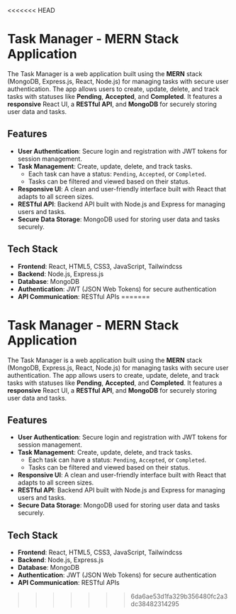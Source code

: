 <<<<<<< HEAD
# Task Manager - MERN Stack Application

The Task Manager is a web application built using the **MERN** stack (MongoDB, Express.js, React, Node.js) for managing tasks with secure user authentication. The app allows users to create, update, delete, and track tasks with statuses like **Pending**, **Accepted**, and **Completed**. It features a **responsive** React UI, a **RESTful API**, and **MongoDB** for securely storing user data and tasks.

## Features

- **User Authentication**: Secure login and registration with JWT tokens for session management.
- **Task Management**: Create, update, delete, and track tasks.
  - Each task can have a status: `Pending`, `Accepted`, or `Completed`.
  - Tasks can be filtered and viewed based on their status.
- **Responsive UI**: A clean and user-friendly interface built with React that adapts to all screen sizes.
- **RESTful API**: Backend API built with Node.js and Express for managing users and tasks.
- **Secure Data Storage**: MongoDB used for storing user data and tasks securely.

## Tech Stack

- **Frontend**: React, HTML5, CSS3, JavaScript, Tailwindcss
- **Backend**: Node.js, Express.js
- **Database**: MongoDB
- **Authentication**: JWT (JSON Web Tokens) for secure authentication
- **API Communication**: RESTful APIs
=======
# Task Manager - MERN Stack Application

The Task Manager is a web application built using the **MERN** stack (MongoDB, Express.js, React, Node.js) for managing tasks with secure user authentication. The app allows users to create, update, delete, and track tasks with statuses like **Pending**, **Accepted**, and **Completed**. It features a **responsive** React UI, a **RESTful API**, and **MongoDB** for securely storing user data and tasks.

## Features

- **User Authentication**: Secure login and registration with JWT tokens for session management.
- **Task Management**: Create, update, delete, and track tasks.
  - Each task can have a status: `Pending`, `Accepted`, or `Completed`.
  - Tasks can be filtered and viewed based on their status.
- **Responsive UI**: A clean and user-friendly interface built with React that adapts to all screen sizes.
- **RESTful API**: Backend API built with Node.js and Express for managing users and tasks.
- **Secure Data Storage**: MongoDB used for storing user data and tasks securely.

## Tech Stack

- **Frontend**: React, HTML5, CSS3, JavaScript, Tailwindcss
- **Backend**: Node.js, Express.js
- **Database**: MongoDB
- **Authentication**: JWT (JSON Web Tokens) for secure authentication
- **API Communication**: RESTful APIs
>>>>>>> 6da6ae53d1fa329b356480fc2a3dc38482314295
